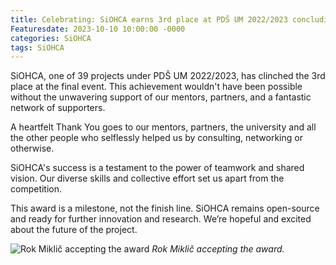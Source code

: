 ```yaml
---
title: Celebrating: SiOHCA earns 3rd place at PDŠ UM 2022/2023 concluding event 🥉
Featuresdate: 2023-10-10 10:00:00 -0000
categories: SiOHCA
tags: SiOHCA
---
```

SiOHCA, one of 39 projects under PDŠ UM 2022/2023, has clinched the 3rd place at the final event. This achievement wouldn't have been possible without the unwavering support of our mentors, partners, and a fantastic network of supporters.

A heartfelt Thank You goes to our mentors, partners, the university and all the other people who selflessly helped us by consulting, networking or otherwise. 

SiOHCA's success is a testament to the power of teamwork and shared vision. Our diverse skills and collective effort set us apart from the competition.

This award is a milestone, not the finish line. SiOHCA remains open-source and ready for further innovation and research. We’re hopeful and excited about the future of the project.

![Rok Miklič accepting the award](https://siohca.um.si/assets/img/pds_award.png)
*Rok Miklič accepting the award.*
